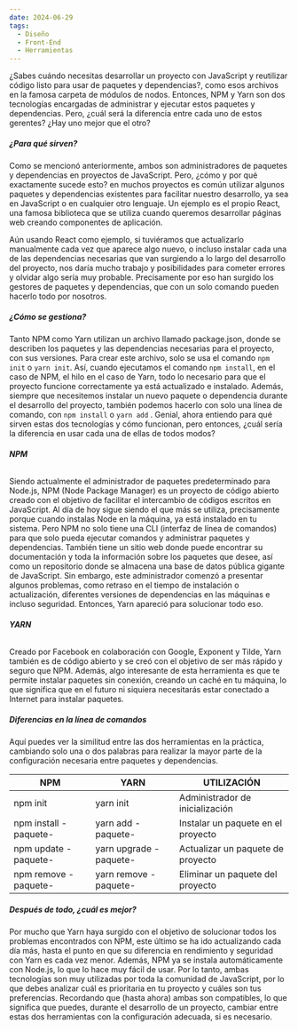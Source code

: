 ```yaml
---
date: 2024-06-29
tags:
  - Diseño
  - Front-End
  - Herramientas
---
```


¿Sabes cuándo necesitas desarrollar un proyecto con JavaScript y reutilizar código listo para usar de paquetes y dependencias?, como esos archivos en la famosa carpeta de módulos de nodos. Entonces, NPM y Yarn son dos tecnologías encargadas de administrar y ejecutar estos paquetes y dependencias. Pero, ¿cuál será la diferencia entre cada uno de estos gerentes? ¿Hay uno mejor que el otro?

##### **¿Para qué sirven?**

Como se mencionó anteriormente, ambos son administradores de paquetes y dependencias en proyectos de JavaScript. Pero, ¿cómo y por qué exactamente sucede esto? en muchos proyectos es común utilizar algunos paquetes y dependencias existentes para facilitar nuestro desarrollo, ya sea en JavaScript o en cualquier otro lenguaje. Un ejemplo es el propio React, una famosa biblioteca que se utiliza cuando queremos desarrollar páginas web creando componentes de aplicación.

Aún usando React como ejemplo, si tuviéramos que actualizarlo manualmente cada vez que aparece algo nuevo, o incluso instalar cada una de las dependencias necesarias que van surgiendo a lo largo del desarrollo del proyecto, nos daría mucho trabajo y posibilidades para cometer errores y olvidar algo sería muy probable. Precisamente por eso han surgido los gestores de paquetes y dependencias, que con un solo comando pueden hacerlo todo por nosotros.

##### **¿Cómo se gestiona?**

Tanto NPM como Yarn utilizan un archivo llamado package.json, donde se describen los paquetes y las dependencias necesarias para el proyecto, con sus versiones. Para crear este archivo, solo se usa el comando `npm init` o `yarn init`. Así, cuando ejecutamos el comando `npm install`, en el caso de NPM, el hilo en el caso de Yarn, todo lo necesario para que el proyecto funcione correctamente ya está actualizado e instalado. Además, siempre que necesitemos instalar un nuevo paquete o dependencia durante el desarrollo del proyecto, también podemos hacerlo con solo una línea de comando, con `npm install` o `yarn add` . Genial, ahora entiendo para qué sirven estas dos tecnologías y cómo funcionan, pero entonces, ¿cuál sería la diferencia en usar cada una de ellas de todos modos?

###### **NPM**

Siendo actualmente el administrador de paquetes predeterminado para Node.js, NPM (Node Package Manager) es un proyecto de código abierto creado con el objetivo de facilitar el intercambio de códigos escritos en JavaScript. Al día de hoy sigue siendo el que más se utiliza, precisamente porque cuando instalas Node en la máquina, ya está instalado en tu sistema. Pero NPM no solo tiene una CLI (interfaz de línea de comandos) para que solo pueda ejecutar comandos y administrar paquetes y dependencias. También tiene un sitio web donde puede encontrar su documentación y toda la información sobre los paquetes que desee, así como un repositorio donde se almacena una base de datos pública gigante de JavaScript. Sin embargo, este administrador comenzó a presentar algunos problemas, como retraso en el tiempo de instalación o actualización, diferentes versiones de dependencias en las máquinas e incluso seguridad. Entonces, Yarn apareció para solucionar todo eso.

###### **YARN**

Creado por Facebook en colaboración con Google, Exponent y Tilde, Yarn también es de código abierto y se creó con el objetivo de ser más rápido y seguro que NPM. Además, algo interesante de esta herramienta es que te permite instalar paquetes sin conexión, creando un caché en tu máquina, lo que significa que en el futuro ni siquiera necesitarás estar conectado a Internet para instalar paquetes.

##### **Diferencias en la línea de comandos**

Aquí puedes ver la similitud entre las dos herramientas en la práctica, cambiando solo una o dos palabras para realizar la mayor parte de la configuración necesaria entre paquetes y dependencias.

| NPM                   | YARN                   | UTILIZACIÓN                        |
| --------------------- | ---------------------- | ---------------------------------- |
| npm init              | yarn init              | Administrador de inicialización    |
| npm install -paquete- | yarn add -paquete-     | Instalar un paquete en el proyecto |
| npm update -paquete-  | yarn upgrade -paquete- | Actualizar un paquete de proyecto  |
| npm remove -paquete-  | yarn remove -paquete-  | Eliminar un paquete del proyecto   |

##### **Después de todo, ¿cuál es mejor?**

Por mucho que Yarn haya surgido con el objetivo de solucionar todos los problemas encontrados con NPM, este último se ha ido actualizando cada día más, hasta el punto en que su diferencia en rendimiento y seguridad con Yarn es cada vez menor. Además, NPM ya se instala automáticamente con Node.js, lo que lo hace muy fácil de usar. Por lo tanto, ambas tecnologías son muy utilizadas por toda la comunidad de JavaScript, por lo que debes analizar cuál es prioritaria en tu proyecto y cuáles son tus preferencias. Recordando que (hasta ahora) ambas son compatibles, lo que significa que puedes, durante el desarrollo de un proyecto, cambiar entre estas dos herramientas con la configuración adecuada, si es necesario.